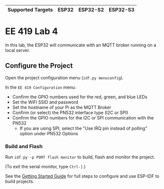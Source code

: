 | Supported Targets | ESP32 | ESP32-S2 | ESP32-S3 |
| ----------------- | ----- | -------- | -------- |

# EE 419 Lab 4

In this lab, the ESP32 will communicate with an MQTT broker running on a local server.

## Configure the Project

Open the project configuration menu (`idf.py menuconfig`).

In the `EE 419 Configuration` menu:

* Confirm the GPIO numbers used for the red, green, and blue LEDs
* Set the WiFi SSID and password
* Set the hostname of your Pi as the MQTT Broker
* Confirm (or select) the PN532 interface type (I2C or SPI)
* Confirm the GPIO numbers for the I2C or SPI communication with the PN532
    * If you are using SPI, select the "Use IRQ pin instead of polling" option under PN532 Options

### Build and Flash

Run `idf.py -p PORT flash monitor` to build, flash and monitor the project.

(To exit the serial monitor, type ``Ctrl-]``.)

See the [Getting Started Guide](https://docs.espressif.com/projects/esp-idf/en/latest/get-started/index.html) for full steps to configure and use ESP-IDF to build projects.

